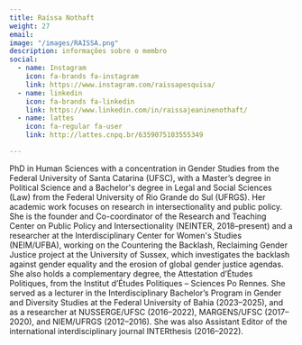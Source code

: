 ```yaml
---
title: Raíssa Nothaft
weight: 27
email: 
image: "/images/RAISSA.png"
description: informações sobre o membro
social:
  - name: Instagram
    icon: fa-brands fa-instagram
    link: https://www.instagram.com/raissapesquisa/
  - name: linkedin
    icon: fa-brands fa-linkedin
    link: https://www.linkedin.com/in/raissajeaninenothaft/
  - name: lattes
    icon: fa-regular fa-user
    link: http://lattes.cnpq.br/6359075103555349

--- 
```


PhD in Human Sciences with a concentration in Gender Studies from the Federal University of Santa Catarina (UFSC), with a Master’s degree in Political Science and a Bachelor's degree in Legal and Social Sciences (Law) from the Federal University of Rio Grande do Sul (UFRGS). Her academic work focuses on research in intersectionality and public policy. She is the founder and Co-coordinator of the Research and Teaching Center on Public Policy and Intersectionality (NEINTER, 2018–present) and a researcher at the Interdisciplinary Center for Women's Studies (NEIM/UFBA), working on the Countering the Backlash, Reclaiming Gender Justice project at the University of Sussex, which investigates the backlash against gender equality and the erosion of global gender justice agendas. She also holds a complementary degree, the Attestation d’Études Politiques, from the Institut d’Études Politiques – Sciences Po Rennes. She served as a lecturer in the Interdisciplinary Bachelor’s Program in Gender and Diversity Studies at the Federal University of Bahia (2023–2025), and as a researcher at NUSSERGE/UFSC (2016–2022), MARGENS/UFSC (2017–2020), and NIEM/UFRGS (2012–2016). She was also Assistant Editor of the international interdisciplinary journal INTERthesis (2016–2022).